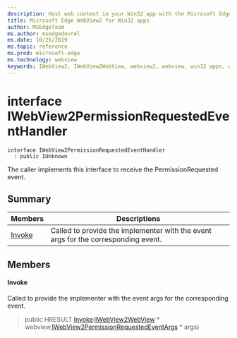 ```yaml
---
description: Host web content in your Win32 app with the Microsoft Edge WebView2 control
title: Microsoft Edge WebView2 for Win32 apps
author: MSEdgeTeam
ms.author: msedgedevrel
ms.date: 10/25/2019
ms.topic: reference
ms.prod: microsoft-edge
ms.technology: webview
keywords: IWebView2, IWebView2WebView, webview2, webview, win32 apps, win32, edge
---
```


# interface IWebView2PermissionRequestedEventHandler 

```
interface IWebView2PermissionRequestedEventHandler
  : public IUnknown
```

The caller implements this interface to receive the PermissionRequested event.

## Summary

 Members                        | Descriptions
--------------------------------|---------------------------------------------
[Invoke](#invoke) | Called to provide the implementer with the event args for the corresponding event.

## Members

#### Invoke 

Called to provide the implementer with the event args for the corresponding event.

> public HRESULT [Invoke](#interface_i_web_view2_permission_requested_event_handler_1a3e8e4964f85be5d39e1463949352b56c)([IWebView2WebView](IWebView2WebView.md#interface_i_web_view2_web_view) * webview,[IWebView2PermissionRequestedEventArgs](IWebView2PermissionRequestedEventArgs.md#interface_i_web_view2_permission_requested_event_args) * args)

